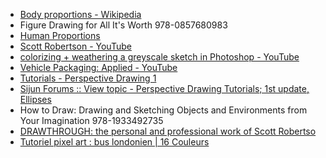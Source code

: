 - [Body proportions - Wikipedia](https://en.wikipedia.org/wiki/Body_proportions)
- Figure Drawing for All It's Worth 978-0857680983
- [Human Proportions](https://web.archive.org/web/20210417151020/https://human-proportions.tumblr.com/)
- [Scott Robertson - YouTube](https://www.youtube.com/user/scottrobertsondesign)
- [colorizing + weathering a greyscale sketch in Photoshop - YouTube](https://www.youtube.com/watch?v=2O98QUA7Iho)
- [Vehicle Packaging: Applied - YouTube](https://www.youtube.com/watch?v=dbHyp2BMyA0)
- [Tutorials - Perspective Drawing 1](https://web.archive.org/web/20200731200122/http://userwww.sfsu.edu/trogu/420/reference/perspective/tutorials/perspectiveobject.html)
- [Sijun Forums :: View topic - Perspective Drawing Tutorials; 1st update, Ellipses](https://web.archive.org/web/20170409102633/http://forums.sijun.com/viewtopic.php?p=272300)
- How to Draw: Drawing and Sketching Objects and Environments from Your Imagination 978-1933492735
- [DRAWTHROUGH: the personal and professional work of Scott Robertso](https://cargocollective.com/drawthrough/)
- [Tutoriel pixel art : bus londonien | 16 Couleurs](https://web.archive.org/web/20210120191427/https://16couleurs.wordpress.com/2014/05/12/tutoriel-pixel-art-bus-londonien/)
